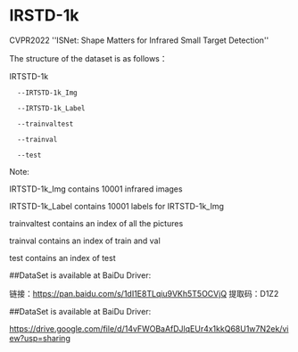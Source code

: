 # IRSTD-1k
CVPR2022 ''ISNet: Shape Matters for Infrared Small Target Detection''

The structure of the dataset is as follows：

IRTSTD-1k

      --IRTSTD-1k_Img
      
      --IRTSTD-1k_Label
      
      --trainvaltest
      
      --trainval
      
      --test
      
Note:

IRTSTD-1k_Img contains 10001 infrared images

IRTSTD-1k_Label contains 10001 labels for IRTSTD-1k_Img

trainvaltest contains an index of all the pictures

trainval contains an index of train and val

test contains an index of test

##DataSet is available at BaiDu Driver:

链接：https://pan.baidu.com/s/1dI1E8TLqiu9VKh5T5OCVjQ 
提取码：D1Z2

##DataSet is available at BaiDu Driver:

https://drive.google.com/file/d/14vFWOBaAfDJlqEUr4x1kkQ68U1w7N2ek/view?usp=sharing
